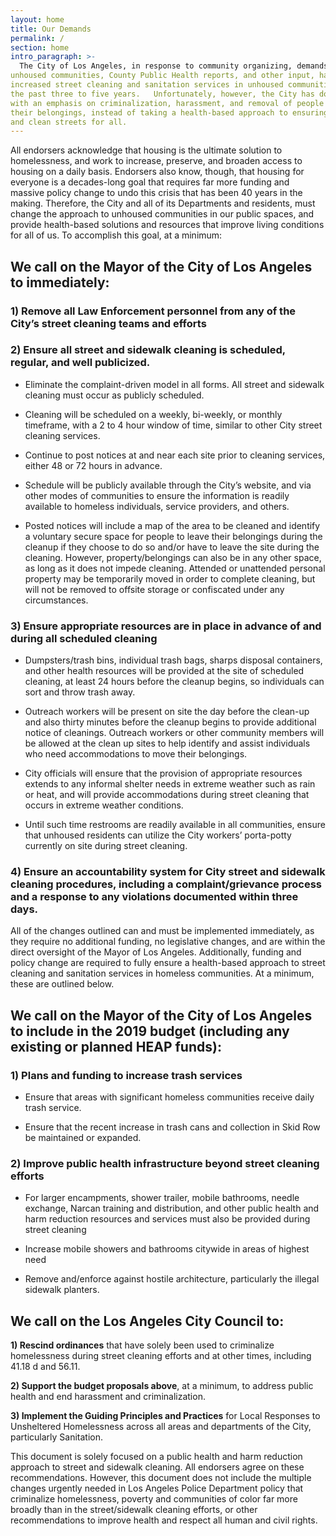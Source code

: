 ```yaml
---
layout: home
title: Our Demands
permalink: /
section: home
intro_paragraph: >-
  The City of Los Angeles, in response to community organizing, demands from
unhoused communities, County Public Health reports, and other input, has
increased street cleaning and sanitation services in unhoused communities over
the past three to five years.   Unfortunately, however, the City has done so
with an emphasis on criminalization, harassment, and removal of people and
their belongings, instead of taking a health-based approach to ensuring safe
and clean streets for all.
---
```

All endorsers acknowledge that housing is the ultimate solution to homelessness, and work to increase, preserve, and broaden access to housing on a daily basis.   Endorsers also know, though, that housing for everyone is a decades-long goal that requires far more funding and massive policy change to undo this crisis that has been 40 years in the making.   Therefore, the City and all of its Departments and residents, must change the approach to unhoused communities in our public spaces, and provide health-based solutions and resources that improve living conditions for all of us.  To accomplish this goal, at a minimum:

## We call on the Mayor of the City of Los Angeles to immediately:

### 1) Remove all Law Enforcement personnel from any of the City’s street cleaning teams and efforts

### 2) Ensure all street and sidewalk cleaning is scheduled, regular, and well publicized.

* Eliminate the complaint-driven model in all forms.   All street and sidewalk cleaning must occur as publicly scheduled.

* Cleaning will be scheduled on a weekly, bi-weekly, or monthly timeframe, with a 2 to 4 hour window of time, similar to other City street cleaning services.

* Continue to post notices at and near each site prior to cleaning services, either 48 or 72 hours in advance.

* Schedule will be publicly available through the City’s website, and via other modes of communities to ensure the information is readily available to homeless individuals, service providers, and others.

* Posted notices will include a map of the area to be cleaned and identify a voluntary secure space for people to leave their belongings during the cleanup if they choose to do so and/or have to leave the site during the cleaning.   However, property/belongings can also be in any other space, as long as it does not impede cleaning.   Attended or unattended personal property may be temporarily moved in order to complete cleaning, but will not be removed to offsite storage or confiscated under any circumstances.

### 3) Ensure appropriate resources are in place in advance of and during all scheduled cleaning

* Dumpsters/trash bins, individual trash bags, sharps disposal containers, and other health resources will be provided at the site of scheduled cleaning, at least 24 hours before the cleanup begins, so individuals can sort and throw trash away.

* Outreach workers will be present on site the day before the clean-up and also thirty minutes before the cleanup begins to provide additional notice of cleanings.  Outreach workers or other community members will be allowed at the clean up sites to help identify and assist individuals who need accommodations to move their belongings.

* City officials will ensure that the provision of appropriate resources extends to any informal shelter needs in extreme weather such as rain or heat, and will provide accommodations during street cleaning that occurs in extreme weather conditions.

* Until such time restrooms are readily available in all communities, ensure that unhoused residents can utilize the City workers’ porta-potty currently on site during street cleaning.   

### 4) Ensure an accountability system for City street and sidewalk cleaning procedures, including a complaint/grievance process and a response to any violations documented within three days.

All of the changes outlined can and must be implemented immediately, as they require no additional funding, no legislative changes, and are within the direct oversight of the Mayor of Los Angeles.  Additionally, funding and policy change are required to fully ensure a health-based approach to street cleaning and sanitation services in homeless communities.  At a minimum, these are outlined below.

## We call on the Mayor of the City of Los Angeles to include in the 2019 budget (including any existing or planned HEAP funds):

### 1) Plans and funding to increase trash services

* Ensure that areas with significant homeless communities receive daily trash service.

* Ensure that the recent increase in trash cans and collection in Skid Row be maintained or expanded.   

### 2) Improve public health infrastructure beyond street cleaning efforts

* For larger encampments, shower trailer, mobile bathrooms, needle exchange, Narcan training and distribution, and other public health and harm reduction resources and services must also be provided during street cleaning

* Increase mobile showers and bathrooms citywide in areas of highest need

* Remove and/enforce against hostile architecture, particularly the illegal sidewalk planters.   

## We call on the Los Angeles City Council to:

**1) Rescind ordinances** that have solely been used to criminalize homelessness during street cleaning efforts and at other times, including 41.18 d and 56.11.

**2) Support the budget proposals above**, at a minimum, to address public health and end harassment and criminalization.

**3) Implement the Guiding Principles and Practices** for Local Responses to Unsheltered Homelessness across all areas and departments of the City, particularly Sanitation.      

This document is solely focused on a public health and harm reduction approach to street and sidewalk cleaning.  All endorsers agree on these recommendations.  However, this document does not include the multiple changes urgently needed in Los Angeles Police Department policy that criminalize homelessness, poverty and communities of color far more broadly than in the street/sidewalk cleaning efforts, or other recommendations to improve health and respect all human and civil rights.

